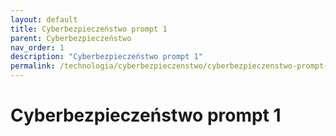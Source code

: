 ```yaml
---
layout: default
title: Cyberbezpieczeństwo prompt 1
parent: Cyberbezpieczeństwo
nav_order: 1
description: "Cyberbezpieczeństwo prompt 1"
permalink: /technologia/cyberbezpieczenstwo/cyberbezpieczenstwo-prompt-1
---
```


# Cyberbezpieczeństwo prompt 1